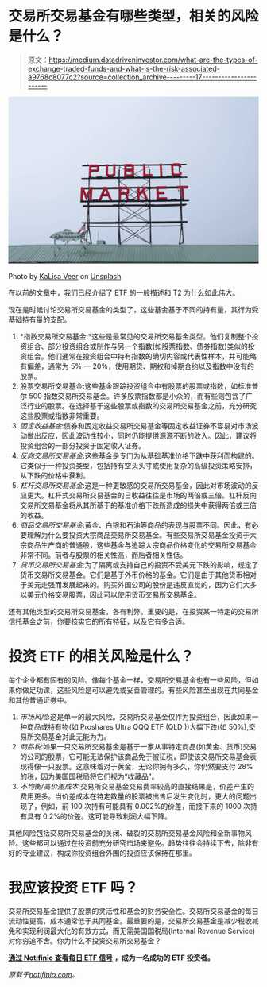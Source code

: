 # 交易所交易基金有哪些类型，相关的风险是什么？

> 原文：<https://medium.datadriveninvestor.com/what-are-the-types-of-exchange-traded-funds-and-what-is-the-risk-associated-a9768c8077c2?source=collection_archive---------17----------------------->

![](img/059109040cf4cccf1746841fb1b3860d.png)

Photo by [KaLisa Veer](https://unsplash.com/photos/xK7cpErMUkk?utm_source=unsplash&utm_medium=referral&utm_content=creditCopyText) on [Unsplash](https://unsplash.com/?utm_source=unsplash&utm_medium=referral&utm_content=creditCopyText)

在以前的文章中，我们已经介绍了 ETF 的一般描述和 T2 为什么如此伟大。

现在是时候讨论交易所交易基金的类型了，这些基金基于不同的持有量，其行为受基础持有量的支配。

1.  *指数交易所交易基金:*这些是最常见的交易所交易基金类型。他们复制整个投资组合、部分投资组合或制作与另一个指数(如股票指数、债券指数)类似的投资组合。他们通常在投资组合中持有指数的确切内容或代表性样本，并可能略有偏差，通常为 5% — 20%，使用期货、期权和掉期合约以及指数中没有的股票。
2.  股票交易所交易基金:这些基金跟踪投资组合中有股票的股票或指数，如标准普尔 500 指数交易所交易基金。许多股票指数都是小众的，而有些则包含了广泛行业的股票。在选择基于这些股票或指数的交易所交易基金之前，充分研究这些股票或指数非常重要。
3.  *固定收益基金*:债券和固定收益交易所交易基金等固定收益证券不容易对市场波动做出反应，因此波动性较小，同时仍能提供源源不断的收入。因此，建议将投资组合的一部分投资于固定收入证券。
4.  *反向交易所交易基金*:这些基金是专门为从基础基准价格下跌中获利而构建的。它类似于一种投资类型，包括持有空头头寸或使用复杂的高级投资策略安排，从下跌的价格中获利。
5.  *杠杆交易所交易基金*:这是一种更敏感的交易所交易基金，因此对市场波动的反应更大。杠杆式交易所交易基金的日收益往往是市场的两倍或三倍。杠杆反向交易所交易基金将从其所基于的基准价格下跌所造成的损失中获得两倍或三倍的收益。
6.  *商品交易所交易基金*:黄金、白银和石油等商品的表现与股票不同。因此，有必要理解为什么要投资大宗商品交易所交易基金。有些交易所交易基金投资于大宗商品生产商的普通股，这些基金与追踪大宗商品价格变化的交易所交易基金非常不同。前者与股票的相关性高，而后者相关性低。
7.  *货币交易所交易基金*:为了隔离或支持自己的投资不受美元下跌的影响，规定了货币交易所交易基金。它们是基于外币价格的基金。它们是由于其他货币相对于美元走强而发展起来的。购买外国公司的股份是违反直觉的，因为它们大多以美元价格交易股票，因此可以使用货币交易所交易基金。

还有其他类型的交易所交易基金，各有利弊。重要的是，在投资某一特定的交易所信托基金之前，你要核实它的所有特征，以及它有多合适。

# 投资 ETF 的相关风险是什么？

每个企业都有固有的风险。像每个基金一样，交易所交易基金也有一些风险，但如果你做足功课，这些风险是可以避免或妥善管理的。有些风险甚至出现在共同基金和其他普通证券中。

1.  *市场风险*:这是单一的最大风险。交易所交易基金仅作为投资组合，因此如果一种商品或持有物(如 Proshares Ultra QQQ ETF (QLD ))大幅下跌(如 50%),交易所交易基金对此无能为力。
2.  *商品税*:如果一只交易所交易基金是基于一家从事特定商品(如黄金、货币)交易的公司的股票，它可能无法保护该商品免于被征税，即使该交易所交易基金表现得像一只股票。这意味着对于黄金，无论你拥有多久，你仍然要支付 28%的税，因为美国国税局将它们视为“收藏品”。
3.  *不均衡/高价差成本*:交易所交易基金交易费率较高的直接结果是，价差产生的费用更多。当价差成本在特定数量的股票被出售后发生变化时，更大的问题出现了，例如，前 100 次持有可能具有 0.002%的价差，而接下来的 1000 次持有具有 0.2%的价差。这可能导致利润大幅下降。

其他风险包括交易所交易基金的关闭、破裂的交易所交易基金风险和全新事物风险。这些都可以通过在投资前充分研究市场来避免。趋势往往会持续下去，除非有好的专业建议，构成你投资组合外围的投资应该保持在那里。

# 我应该投资 ETF 吗？

交易所交易基金提供了股票的灵活性和基金的财务安全性。交易所交易基金的每日流动性更高，成本通常低于共同基金。最重要的是，交易所交易基金是减少税收减免和实现利润最大化的有效方式，而无需美国国税局(Internal Revenue Service)对你穷追不舍。你为什么不投资交易所交易基金？

[**通过 Notifinio 查看每日 ETF 信号**](https://notifinio.com/etf-signals/) **，成为一名成功的 ETF 投资者。**

*原载于*[*notifinio.com*](http://notifinio.com/blog/types-of-etf/)*。*